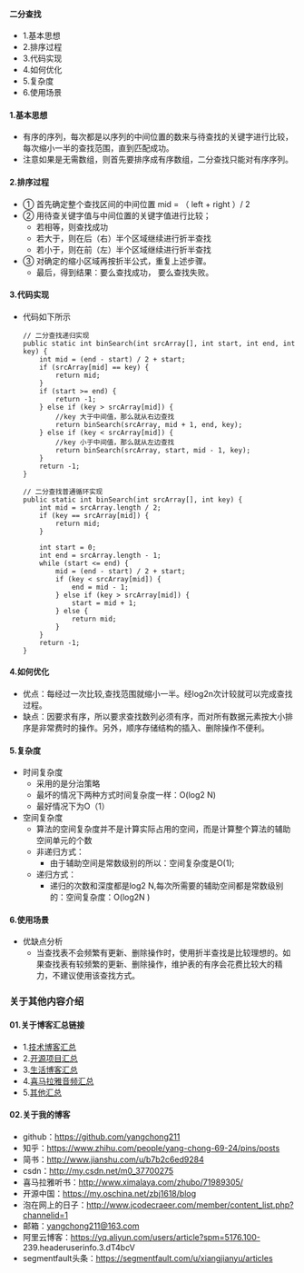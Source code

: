 #### 二分查找
- 1.基本思想
- 2.排序过程
- 3.代码实现
- 4.如何优化
- 5.复杂度
- 6.使用场景




#### 1.基本思想
- 有序的序列，每次都是以序列的中间位置的数来与待查找的关键字进行比较，每次缩小一半的查找范围，直到匹配成功。
- 注意如果是无需数组，则首先要排序成有序数组，二分查找只能对有序序列。



#### 2.排序过程
- ① 首先确定整个查找区间的中间位置 mid = （ left + right ）/ 2
- ② 用待查关键字值与中间位置的关键字值进行比较；
    - 若相等，则查找成功
    - 若大于，则在后（右）半个区域继续进行折半查找
    - 若小于，则在前（左）半个区域继续进行折半查找
- ③ 对确定的缩小区域再按折半公式，重复上述步骤。
    - 最后，得到结果：要么查找成功， 要么查找失败。


#### 3.代码实现
- 代码如下所示
    ```
    // 二分查找递归实现
    public static int binSearch(int srcArray[], int start, int end, int key) {
        int mid = (end - start) / 2 + start;
        if (srcArray[mid] == key) {
            return mid;
        }
        if (start >= end) {
            return -1;
        } else if (key > srcArray[mid]) {
            //key 大于中间值，那么就从右边查找
            return binSearch(srcArray, mid + 1, end, key);
        } else if (key < srcArray[mid]) {
            //key 小于中间值，那么就从左边查找
            return binSearch(srcArray, start, mid - 1, key);
        }
        return -1;
    }
    
    // 二分查找普通循环实现
    public static int binSearch(int srcArray[], int key) {
        int mid = srcArray.length / 2;
        if (key == srcArray[mid]) {
            return mid;
        }
    
        int start = 0;
        int end = srcArray.length - 1;
        while (start <= end) {
            mid = (end - start) / 2 + start;
            if (key < srcArray[mid]) {
                end = mid - 1;
            } else if (key > srcArray[mid]) {
                start = mid + 1;
            } else {
                return mid;
            }
        }
        return -1;
    }
    ```


#### 4.如何优化
- 优点：每经过一次比较,查找范围就缩小一半。经log2n次计较就可以完成查找过程。
- 缺点：因要求有序，所以要求查找数列必须有序，而对所有数据元素按大小排序是非常费时的操作。另外，顺序存储结构的插入、删除操作不便利。


#### 5.复杂度
- 时间复杂度
    - 采用的是分治策略
    - 最坏的情况下两种方式时间复杂度一样：O(log2 N)
    - 最好情况下为O（1）
- 空间复杂度
    - 算法的空间复杂度并不是计算实际占用的空间，而是计算整个算法的辅助空间单元的个数
    - 非递归方式：
        - 由于辅助空间是常数级别的所以：空间复杂度是O(1);
    - 递归方式：
        - 递归的次数和深度都是log2 N,每次所需要的辅助空间都是常数级别的：空间复杂度：O(log2N )


#### 6.使用场景
- 优缺点分析
    - 当查找表不会频繁有更新、删除操作时，使用折半查找是比较理想的。如果查找表有较频繁的更新、删除操作，维护表的有序会花费比较大的精力，不建议使用该查找方式。




### 关于其他内容介绍
#### 01.关于博客汇总链接
- 1.[技术博客汇总](https://www.jianshu.com/p/614cb839182c)
- 2.[开源项目汇总](https://blog.csdn.net/m0_37700275/article/details/80863574)
- 3.[生活博客汇总](https://blog.csdn.net/m0_37700275/article/details/79832978)
- 4.[喜马拉雅音频汇总](https://www.jianshu.com/p/f665de16d1eb)
- 5.[其他汇总](https://www.jianshu.com/p/53017c3fc75d)



#### 02.关于我的博客
- github：https://github.com/yangchong211
- 知乎：https://www.zhihu.com/people/yang-chong-69-24/pins/posts
- 简书：http://www.jianshu.com/u/b7b2c6ed9284
- csdn：http://my.csdn.net/m0_37700275
- 喜马拉雅听书：http://www.ximalaya.com/zhubo/71989305/
- 开源中国：https://my.oschina.net/zbj1618/blog
- 泡在网上的日子：http://www.jcodecraeer.com/member/content_list.php?channelid=1
- 邮箱：yangchong211@163.com
- 阿里云博客：https://yq.aliyun.com/users/article?spm=5176.100- 239.headeruserinfo.3.dT4bcV
- segmentfault头条：https://segmentfault.com/u/xiangjianyu/articles
















